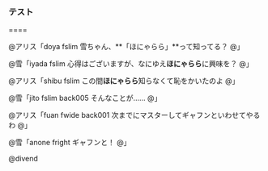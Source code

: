 ### テスト

====

@アリス「doya fslim
雪ちゃん、**「ほにゃらら」**って知ってる？
@」

@雪「iyada fslim
心得はございますが、なにゆえ**ほにゃらら**に興味を？
@」

@アリス「shibu fslim
この間**ほにゃらら**知らなくて恥をかいたのよ
@」

@雪「jito fslim back005
そんなことが……
@」

@アリス「fuan fwide back001
次までにマスターしてギャフンといわせてやるわ
@」

@雪「anone fright
ギャフンと！
@」

@divend
